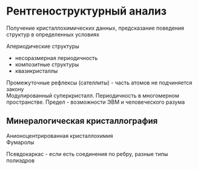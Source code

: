 # Рентгеноструктурный анализ

Получение кристаллохимических данных, предсказание поведения структур в определенных условиях

Апериодические структуры
- несоразмерная периодичность
- композитные структуры
- квазикристаллы

Промежуточные рефлексы (сателлиты) - часть атомов не подчиняется закону  
Модулированный суперкристалл. Периодичность в многомерном пространстве. Предел - возможности ЭВМ и человеческого разума


## Минералогическая кристаллография
Анионоцентрированная кристаллохимия  
Фумаролы  


Псевдокаркас - если есть соединения по ребру, разные типы полиэдров